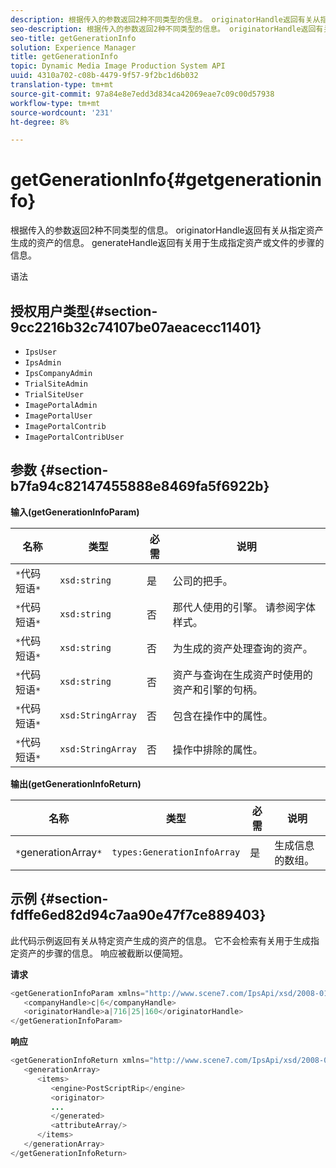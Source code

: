 ```yaml
---
description: 根据传入的参数返回2种不同类型的信息。 originatorHandle返回有关从指定资产生成的资产的信息。 generateHandle返回有关用于生成指定资产或文件的步骤的信息。
seo-description: 根据传入的参数返回2种不同类型的信息。 originatorHandle返回有关从指定资产生成的资产的信息。 generateHandle返回有关用于生成指定资产或文件的步骤的信息。
seo-title: getGenerationInfo
solution: Experience Manager
title: getGenerationInfo
topic: Dynamic Media Image Production System API
uuid: 4310a702-c08b-4479-9f57-9f2bc1d6b032
translation-type: tm+mt
source-git-commit: 97a84e8e7edd3d834ca42069eae7c09c00d57938
workflow-type: tm+mt
source-wordcount: '231'
ht-degree: 8%

---
```



# getGenerationInfo{#getgenerationinfo}

根据传入的参数返回2种不同类型的信息。 originatorHandle返回有关从指定资产生成的资产的信息。 generateHandle返回有关用于生成指定资产或文件的步骤的信息。

语法

## 授权用户类型{#section-9cc2216b32c74107be07aeacecc11401}

* `IpsUser`
* `IpsAdmin`
* `IpsCompanyAdmin`
* `TrialSiteAdmin`
* `TrialSiteUser`
* `ImagePortalAdmin`
* `ImagePortalUser`
* `ImagePortalContrib`
* `ImagePortalContribUser`

## 参数 {#section-b7fa94c82147455888e8469fa5f6922b}

**输入(getGenerationInfoParam)**

| 名称 | 类型 | 必需 | 说明 |
|---|---|---|---|
| `*`代码短语`*` | `xsd:string` | 是 | 公司的把手。 |
| `*`代码短语`*` | `xsd:string` | 否 | 那代人使用的引擎。 请参阅字体样式。 |
| `*`代码短语`*` | `xsd:string` | 否 | 为生成的资产处理查询的资产。 |
| `*`代码短语`*` | `xsd:string` | 否 | 资产与查询在生成资产时使用的资产和引擎的句柄。 |
| `*`代码短语`*` | `xsd:StringArray` | 否 | 包含在操作中的属性。 |
| `*`代码短语`*` | `xsd:StringArray` | 否 | 操作中排除的属性。 |

**输出(getGenerationInfoReturn)**

| 名称 | 类型 | 必需 | 说明 |
|---|---|---|---|
| `*`generationArray`*` | `types:GenerationInfoArray` | 是 | 生成信息的数组。 |

## 示例 {#section-fdffe6ed82d94c7aa90e47f7ce889403}

此代码示例返回有关从特定资产生成的资产的信息。 它不会检索有关用于生成指定资产的步骤的信息。 响应被截断以便简短。

**请求**

```java
<getGenerationInfoParam xmlns="http://www.scene7.com/IpsApi/xsd/2008-01-15">
   <companyHandle>c|6</companyHandle>
   <originatorHandle>a|716|25|160</originatorHandle>
</getGenerationInfoParam>
```

**响应**

```java
<getGenerationInfoReturn xmlns="http://www.scene7.com/IpsApi/xsd/2008-01-15">
   <generationArray>
      <items>
         <engine>PostScriptRip</engine>
         <originator>
         ...
         </generated>
         <attributeArray/>
      </items>
   </generationArray>
</getGenerationInfoReturn>
```

